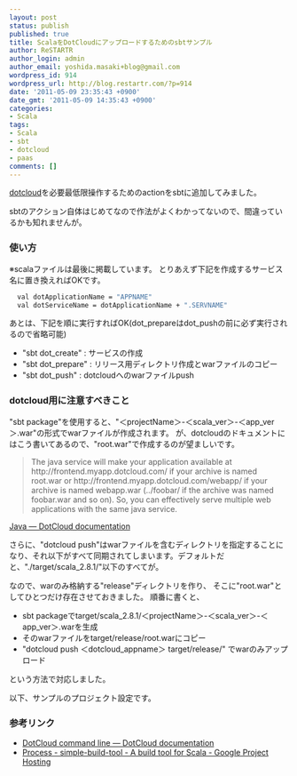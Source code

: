```yaml
---
layout: post
status: publish
published: true
title: ScalaをDotCloudにアップロードするためのsbtサンプル
author: ReSTARTR
author_login: admin
author_email: yoshida.masaki+blog@gmail.com
wordpress_id: 914
wordpress_url: http://blog.restartr.com/?p=914
date: '2011-05-09 23:35:43 +0900'
date_gmt: '2011-05-09 14:35:43 +0900'
categories:
- Scala
tags:
- Scala
- sbt
- dotcloud
- paas
comments: []
---
```

<a href="http://dotcloud.com/">dotcloud</a>を必要最低限操作するためのactionをsbtに追加してみました。

sbtのアクション自体はじめてなので作法がよくわかってないので、間違っているかも知れませんが。

### 使い方

※scalaファイルは最後に掲載しています。
とりあえず下記を作成するサービス名に置き換えればOKです。

```bash
  val dotApplicationName = "APPNAME"
  val dotServiceName = dotApplicationName + ".SERVNAME"
```

あとは、下記を順に実行すればOK(dot_prepareはdot_pushの前に必ず実行されるので省略可能)

 * "sbt dot_create" : サービスの作成
 * "sbt dot_prepare" : リリース用ディレクトリ作成とwarファイルのコピー
 * "sbt dot_push" : dotcloudへのwarファイルpush

### dotcloud用に注意すべきこと

"sbt package"を使用すると、"＜projectName＞-＜scala_ver＞-＜app_ver＞.war"の形式でwarファイルが作成されます。
が、dotcloudのドキュメントにはこう書いてあるので、"root.war"で作成するのが望ましいです。

<blockquote>
The java service will make your application available at http://frontend.myapp.dotcloud.com/ if your archive is named root.war or http://frontend.myapp.dotcloud.com/webapp/ if your archive is named webapp.war (../foobar/ if the archive was named foobar.war and so on). So, you can effectively serve multiple web applications with the same java service.

</blockquote>
<a href="http://docs.dotcloud.com/components/java/">Java &mdash; DotCloud documentation</a>

さらに、"dotcloud push"はwarファイルを含むディレクトリを指定することになり、それ以下がすべて同期されてしまいます。デフォルトだと、"./target/scala_2.8.1/"以下のすべてが。

なので、warのみ格納する"release"ディレクトリを作り、 そこに"root.war"としてひとつだけ存在させておきました。
順番に書くと、

 * sbt packageでtarget/scala_2.8.1/＜projectName＞-＜scala_ver＞-＜app_ver＞.warを生成
 * そのwarファイルをtarget/release/root.warにコピー
 * "dotcloud push ＜dotcloud_appname＞ target/release/" でwarのみアップロード

という方法で対応しました。

以下、サンプルのプロジェクト設定です。

<script src="https://gist.github.com/962534.js?file=RameeProject.scala"></script>

### 参考リンク
 * <a href="http://docs.dotcloud.com/cli/">DotCloud command line &mdash; DotCloud documentation</a>
 * <a href="http://code.google.com/p/simple-build-tool/wiki/Process">Process - simple-build-tool - A build tool for Scala - Google Project Hosting</a>


